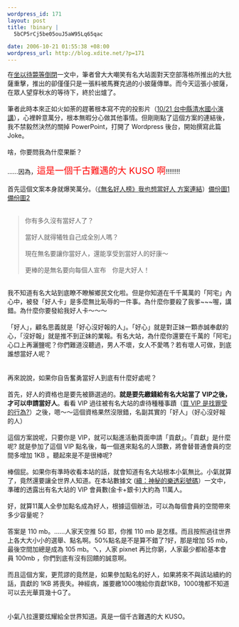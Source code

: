 ```yaml
--- 
wordpress_id: 171
layout: post
title: !binary |
  5bCP5rCj5be05ouJ5aW95Lq65qac

date: 2006-10-21 01:55:38 +08:00
wordpress_url: http://blog.xdite.net/?p=171
---
```

在<a href="http://blog.xdite.net/?p=170">坐以待斃等倒閉</a>一文中，筆者曾大大嘲笑有名大站面對天空部落格所推出的大批薩重擊，推出的卻僅僅只是一張料被馬賽克過的小披薩傳單。而今天這張小披薩，在眾人望穿秋水的等待下，終於出爐了。<br /><br />筆者此時本來正如火如荼的趕著根本寫不完的投影片（<a href="http://phorum.study-area.org/viewtopic.php?p=210163">10/21 台中縣清水國小演講</a>），心裡幹意萬分，根本無暇分心做其他事情。但剛剛點了這個方案的連結後，我不禁毅然決然的關掉 PowerPoint，打開了 Wordpress 後台，開始撰寫此篇 Joke。<br /><br />啥，你要問我為什麼果斷？<br /><br />......因為，<big><font color="#ff0000"><big>這是一個千古難遇的大 KUSO 啊</big></font></big>!!!!!!!!<br /><br />首先這個文案本身就爆笑萬分。（<a href="http://www.wretch.cc/hala/viewtopic.php?t=89619">《無名好人榜》我也想當好人 方案連結</a>）<a href="http://www.flickr.com/photo_zoom.gne?id=274736481&amp;size=o">備份圖1</a> <a href="http://www.flickr.com/photo_zoom.gne?id=274736420&amp;size=o">備份圖2</a><br /><br /><blockquote>你有多久沒有當好人了？<br /><br />當好人就得犧牲自己成全別人嗎？<br /><br />現在無名要讓你當好人，還能享受到當好人的好康～<br /><br />更棒的是無名要向每個人宣布　你是大好人！ <br /></blockquote><br />我不知道有名大站到底瞭不瞭解鄉民文化啦。但是你知道在千千萬萬的「阿宅」內心中，被發「好人卡」是多麼無比恥辱的一件事。為什麼你要殺了我爹~~~喔，講錯。為什麼你要發給我好人卡～～～<br /><br />「好人」，顧名思義就是「好心沒好報的人」。「好心」就是對正妹一顆赤誠奉獻的心，「沒好報」就是推不到正妹的業報。有名大站，為什麼你還要在千萬的「阿宅」心口上再灑鹽呢？你們難道沒聽過，男人不壞，女人不愛嗎？若有壞人可做，到底誰想當好人呢？<br /><br /><br />再來說說，如果你自告奮勇當好人到底有什麼好處呢？<br /><br />首先，好人的資格也是要先被篩選過的。<strong>就是要先繳錢給有名大站當了 VIP之後，才可以申請當好人</strong>。看看 VIP 過往被有名大站的虐待種種事蹟（<a href="http://blog.xdite.net/?p=86">買 VIP 是找罪受的行為?</a>）之後，嗯～～這個資格果然沒限錯，名副其實的「好人」（好心沒好報的人）<br /><br />這個方案說呢，只要你是 VIP，就可以點進活動頁面申請「貢獻」。「貢獻」是什麼呢? 就是參加了這個 VIP 點名後，每一個進來點名的人頭數，將會替普通會員的空間多增加 1KB 。聽起來是不是很棒呢?<br /><br />棒個屁。如果你有準時收看本站的話，就會知道有名大站根本小氣無比。小氣就算了，竟然還要讓全世界人知道。在本站數據文 (<a href="http://blog.xdite.net/?p=119">續：神秘的樂透彩號碼</a>）一文中，準確的透露出有名大站的 VIP 會員數(金卡+銀卡)大約為 11萬人。<br /><br />好，就算11萬人全參加點名成為好人，根據這個辦法，可以為每個會員的空間帶來多少容量呢？<br /><br />答案是 110 mb。......人家天空推 5G 耶，你推 110 mb 是怎樣。而且按照過往世界上各大大小小的選舉、點名啊。50%點名是不是算不錯了?好，那是增加 55 mb，最後空間加總是成為 105 mb。ㄟ，人家 pixnet 再比你窮，人家最少都給基本會員 100mb ，你們到底有沒有回饋的誠意啊。<br /><br />而且這個方案，更荒謬的竟然是，如果參加點名的好人，如果將來不與該站續約的話，貢獻的 1KB 將喪失。神經病，誰要繳1000塊給你貢獻1KB，1000塊都不知道可以去光華買幾十G了。<br /><br /><br />小氣八拉還要炫耀給全世界知道。真是一個千古難遇的大 KUSO。

